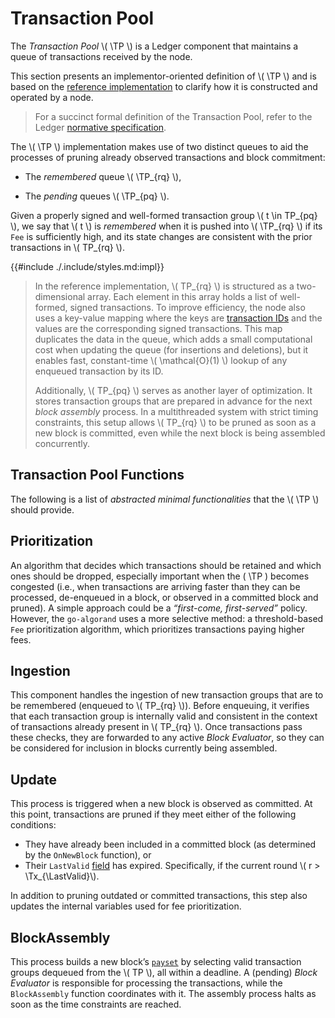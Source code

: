 $$
\newcommand \TP {\mathrm{TxPool}}
\newcommand \Tx {\mathrm{Tx}}
\newcommand \LastValid {\mathrm{LastValid}}
$$

# Transaction Pool

The _Transaction Pool_ \\( \TP \\) is a Ledger component that maintains a queue of
transactions received by the node.

This section presents an implementor-oriented definition of \\( \TP \\) and is based
on the [reference implementation](https://github.com/algorand/go-algorand/blob/b6e5bcadf0ad3861d4805c51cbf3f695c38a93b7/data/pools/transactionPool.go#L52)
to clarify how it is constructed and operated by a node.

> For a succinct formal definition of the Transaction Pool, refer to the Ledger [normative specification](./ledger.md#transaction-pool).

The \\( \TP \\) implementation makes use of two distinct queues to aid the processes
of pruning already observed transactions and block commitment:

- The _remembered_ queue \\( \TP_{rq} \\),

- The _pending_ queues \\( \TP_{pq} \\).

Given a properly signed and well-formed transaction group \\( t \in TP_{pq} \\),
we say that \\( t \\) is _remembered_ when it is pushed into \\( \TP_{rq} \\) if
its `Fee` is sufficiently high, and its state changes are consistent with the prior
transactions in \\( TP_{rq} \\).

{{#include ./.include/styles.md:impl}}
> In the reference implementation, \\( TP_{rq} \\) is structured as a two-dimensional
> array. Each element in this array holds a list of well-formed, signed transactions.
> To improve efficiency, the node also uses a key-value mapping where the keys are
> [transaction IDs](./ledger.md#transaction) and the values are the corresponding
> signed transactions. This map duplicates the data in the queue, which adds a small
> computational cost when updating the queue (for insertions and deletions), but
> it enables fast, constant-time \\( \mathcal{O}(1) \\) lookup of any enqueued transaction
> by its ID.
> 
> Additionally, \\( TP_{pq} \\) serves as another layer of optimization. It stores
> transaction groups that are prepared in advance for the next _block assembly_
> process. In a multithreaded system with strict timing constraints, this setup
> allows \\( TP_{rq} \\) to be pruned as soon as a new block is committed, even
> while the next block is being assembled concurrently.

## Transaction Pool Functions

The following is a list of _abstracted minimal functionalities_ that the \\( \TP \\)
should provide.

## Prioritization

An algorithm that decides which transactions should be retained and which ones should
be dropped, especially important when the \( \TP \) becomes congested (i.e., when
transactions are arriving faster than they can be processed, de-enqueued in a block,
or observed in a committed block and pruned). A simple approach could be a _“first-come,
first-served”_ policy. However, the `go-algorand` uses a more selective method: a
threshold-based `Fee` prioritization algorithm, which prioritizes transactions paying
higher fees.

## Ingestion

This component handles the ingestion of new transaction groups that are to be remembered
(enqueued to \\( TP_{rq} \\)). Before enqueuing, it verifies that each transaction
group is internally valid and consistent in the context of transactions already
present in \\( TP_{rq} \\). Once transactions pass these checks, they are forwarded
to any active _Block Evaluator_, so they can be considered for inclusion in blocks
currently being assembled.

## Update

This process is triggered when a new block is observed as committed. At this point,
transactions are pruned if they meet either of the following conditions:

- They have already been included in a committed block (as determined by the `OnNewBlock` function), or
- Their `LastValid` [field]((./ledger.md#transactions)) has expired. Specifically,
if the current round \\( r > \Tx_{\LastValid}\\).

In addition to pruning outdated or committed transactions, this step also updates 
the internal variables used for fee prioritization.

## BlockAssembly

This process builds a new block’s [`payset`](./ledger.md#blocks) by selecting valid
transaction groups dequeued from the \\( TP \\), all within a deadline. A (pending)
_Block Evaluator_ is responsible for processing the transactions, while the `BlockAssembly`
function coordinates with it. The assembly process halts as soon as the time constraints
are reached.